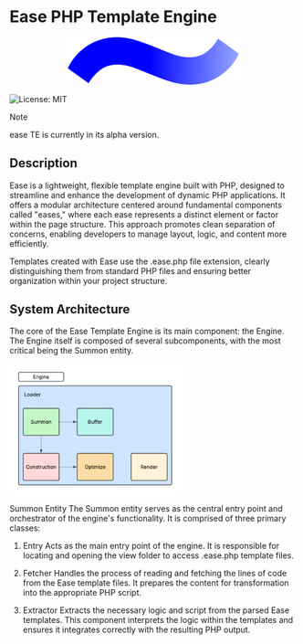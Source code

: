 # Ease PHP Template Engine

<p align="center">
  <img src="assets/ease_logo.png" alt="Alt Text" width="300"/>
</p>

![License: MIT](https://img.shields.io/badge/License-MIT-yellow.svg)

> [!NOTE]
> ease TE is currently in its alpha version.

## Description

Ease is a lightweight, flexible template engine built with PHP, designed to streamline and enhance the development of dynamic PHP applications. It offers a modular architecture centered around fundamental components called "eases," where each ease represents a distinct element or factor within the page structure. This approach promotes clean separation of concerns, enabling developers to manage layout, logic, and content more efficiently.

Templates created with Ease use the .ease.php file extension, clearly distinguishing them from standard PHP files and ensuring better organization within your project structure.

## System Architecture

The core of the Ease Template Engine is its main component: the Engine. The Engine itself is composed of several subcomponents, with the most critical being the Summon entity.

<p align="left">
  <img src="assets/diagrams/Engine Components.png" alt="Alt Text" width="300"/>
</p>

Summon Entity
The Summon entity serves as the central entry point and orchestrator of the engine's functionality. It is comprised of three primary classes:

1. Entry
   Acts as the main entry point of the engine. It is responsible for locating and opening the view folder to access .ease.php template files.

2. Fetcher
   Handles the process of reading and fetching the lines of code from the Ease template files. It prepares the content for transformation into the appropriate PHP script.

3. Extractor
   Extracts the necessary logic and script from the parsed Ease templates. This component interprets the logic within the templates and ensures it integrates correctly with the resulting PHP output.
